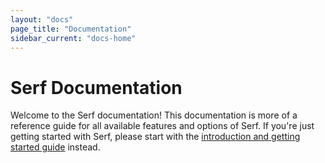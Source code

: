 ```yaml
---
layout: "docs"
page_title: "Documentation"
sidebar_current: "docs-home"
---
```


# Serf Documentation

Welcome to the Serf documentation! This documentation is more of a reference
guide for all available features and options of Serf. If you're just getting
started with Serf, please start with the
[introduction and getting started guide](/intro/index.html) instead.
